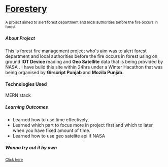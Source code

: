 <h1> <a href="https://iforestery.herokuapp.com/">Forestery</a></h1>
<small> A project aimed to alert forest department and local authorities before the fire occurs in forest </small>

<h5>About Project </h5>
<p>This is forest fire management project who's aim was to alert forest department and local authorities before the fire occurs in forest using on ground <b> IOT Device </b> reading and <b>Geo Satellite</b> data that is being provided by NASA
. I have build this site within 24hrs under a Winter Hacathon that was being organised by <b>Girscript Punjab </b>and <b>Mozila Punjab.</b>
</p>

<h4>Technologies Used </h4>
<p>MERN stack </p>

<h5>Learning Outcomes </h5>

<ul>
<li>Learned how to use time effectively. </li>
<li>Learned which part to focus more in project first and which to later when you have fixed amount of time.</li>
<li>Learned how to use geo satelite api if NASA</li>
</ul>

<h5> Wanna try out it by own  </h5>
<small> <a href="https://iforestery.herokuapp.com/"> Click here </a></small>
